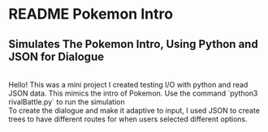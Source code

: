 # README Pokemon Intro
## Simulates The Pokemon Intro, Using Python and JSON for Dialogue
<br/>
Hello! This was a mini project I created testing I/O with python and read JSON data. This mimics the intro of Pokemon. 
Use the command `python3 rivalBattle.py` to run the simulation <br/>
To create the dialogue and make it adaptive to input, I used JSON to create trees to have different routes for when users selected different options.
